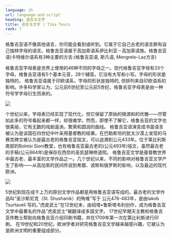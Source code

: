 ```yaml
---
language: zh
url: language-and-script
heading: 语言与文字
title: 语言与文字 | Tika Tours
rank: 7
---
```

<div class="row content-row"><!-- 891 (1)-->
<div class="col-xs-12 col-sm-6 col-md-6"><!-- 1232 -->

格鲁吉亚语不像其他语言，你可能会看到或听到。它属于它自己古老的语言群有自己独特字母的语言。格鲁吉亚语属于高加索语系伊比利亚－高加索语族。格鲁吉亚语(卡特维尔语系有3种主要的方言:(格鲁吉亚语, 斯凡语, Mengrelo-Laz方言)

</div>

<div class="col-xs-12 col-sm-6 col-md-6"><!-- 1233 -->

格鲁吉亚字母表是世界上使用的46种不同的字母之一。现代格鲁吉亚字母有33个字母，格鲁吉亚语有5个基本元音，28个辅音。它没有大写和小写。字母的形状是独特的， 格鲁吉亚语属于印欧语系，字母的形状是独特的, 但排列来自印欧语系的影响。许多科学家认为，公元前6世纪至公元前5世纪，格鲁吉亚字母表是由一种符号学字母衍生而来的。

</div>

</div>

<div class="row content-row"><!-- 892 (2)-->
<div class="col-xs-12 col-sm-6 col-md-6"><!-- 1234 -->

![](/library/content/img19.jpg)

个世纪以来，字母表已经实现了现代化，但它保留了原始的根源和的优雅——尽管如此多的符号看起来都一样，却很难学。然而，即使不了解它，格鲁吉亚的文字也很美丽，它有无数的戏剧漩涡，繁荣和圆润的曲线。
格鲁吉亚语演变成书面语言被认为是该国在四世纪中叶采用基督教的结果。在巴勒斯坦的犹太沙漠上发现的马赛克碑文被认为是最古老的格鲁吉亚铭文，可以追溯到公元433年。位于第比利斯南部的Bolnisi Sioni教堂，也有格鲁吉亚最古老的(公元493年)铭文，虽然最古老的手稿(公元864年)是保存在西奈的圣凯瑟琳修道院。
格鲁吉亚文学是基督教世界中最古老、最丰富的文学作品之一。几个世纪以来，不同的影响对格鲁吉亚文学产生了影响——从高加索的民间传说到希腊、波斯和俄罗斯的影响，以及最近的现代欧洲。

</div>

<div class="col-xs-12 col-sm-6 col-md-6"><!-- 1235 -->

![](/library/content/img21.jpg)

5世纪到现在成千上万的原创文学作品都是用格鲁吉亚语写成的。最古老的文学作品叫“圣沙斯尼克（St. Shushanik）的殉难”写于 公元476-483年，是由Iakob Tsurtaveli 写的。”虎皮武士”在12世纪末，由绍塔•鲁斯塔韦利创作，成为格鲁吉亚文学中最著名的作品”虎皮武士”被翻译成多国文字。
17世纪早期天主教和格鲁吉亚传教士帮助向格鲁吉亚介绍印刷书籍，并在1709年第一次在第比利斯进行印刷。
在19世纪和20世纪，欧洲学者对研究格鲁吉亚文学越来越感兴趣，它被认为是欧洲文明的重要组成部分。

</div>

</div>


